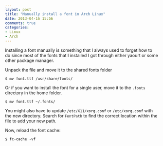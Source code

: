 ```yaml
---
layout: post
title: "Manually install a font in Arch Linux"
date: 2013-04-16 15:56
comments: true
categories:
- Linux
- Arch
---
```

Installing a font manually is something that I always used to forget how to do since most of the fonts that I installed I got through either yaourt or some other package manager.
<!-- more -->
Unpack the file and move it to the shared fonts folder
```
$ mv font.ttf /usr/share/fonts/
```

Or if you want to install the font for a single user, move it to the `.fonts` directory in the home folder.
```
$ mv font.ttf ~/.fonts/
```

You might also have to update `/etc/X11/xorg.conf` or `/etc/xorg.conf` with the new directory. Search for `FontPath` to find the correct location within the file to add your new path.

Now, reload the font cache:
```
$ fc-cache -vf
```